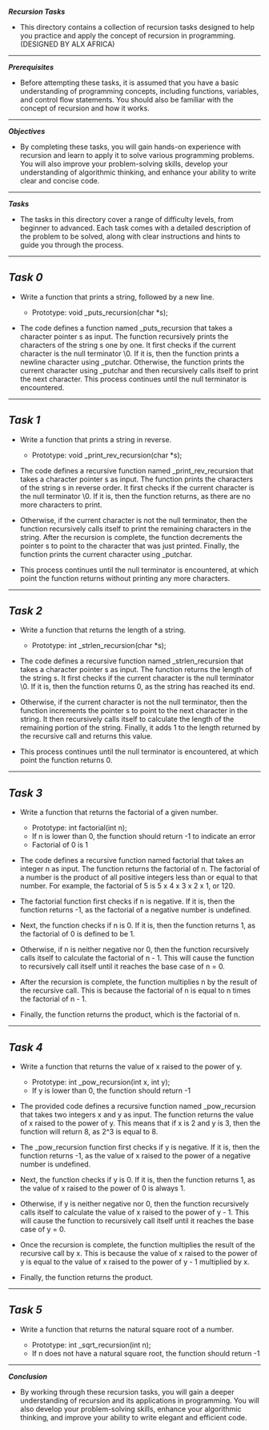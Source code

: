    ***Recursion Tasks***

- This directory contains a collection of recursion tasks designed to help you practice and apply the concept of recursion in programming.(DESIGNED BY ALX AFRICA)
------------------------------------------------------------------------------------------------------------------------------------------------------------------
   ***Prerequisites***

- Before attempting these tasks, it is assumed that you have a basic understanding of programming concepts, including functions, variables, and control flow statements. You should also be familiar with the concept of recursion and how it works.
------------------------------------------------------------------------------------------------------------------------------------------------------------------
   ***Objectives***

- By completing these tasks, you will gain hands-on experience with recursion and learn to apply it to solve various programming problems. You will also improve your problem-solving skills, develop your understanding of algorithmic thinking, and enhance your ability to write clear and concise code.
------------------------------------------------------------------------------------------------------------------------------------------------------------------
   ***Tasks***

- The tasks in this directory cover a range of difficulty levels, from beginner to advanced. Each task comes with a detailed description of the problem to be solved, along with clear instructions and hints to guide you through the process.
------------------------------------------------------------------------------------------------------------------------------------------------------------------
   ***Task 0***
-------------------------
- Write a function that prints a string, followed by a new line.

    - Prototype: void _puts_recursion(char *s);

- The code defines a function named _puts_recursion that takes a character pointer s as input. The function recursively prints the characters of the string s one by one. It first checks if the current character is the null terminator \0. If it is, then the function prints a newline character using _putchar. Otherwise, the function prints the current character using _putchar and then recursively calls itself to print the next character. This process continues until the null terminator is encountered.

------------------------------------------------------------------------------------------------------------------------------------------------------------------
   ***Task 1***
-------------------------
- Write a function that prints a string in reverse.

     - Prototype: void _print_rev_recursion(char *s);

- The code defines a recursive function named _print_rev_recursion that takes a character pointer s as input. The function prints the characters of the string s in reverse order. It first checks if the current character is the null terminator \0. If it is, then the function returns, as there are no more characters to print.

- Otherwise, if the current character is not the null terminator, then the function recursively calls itself to print the remaining characters in the string. After the recursion is complete, the function decrements the pointer s to point to the character that was just printed. Finally, the function prints the current character using _putchar.

- This process continues until the null terminator is encountered, at which point the function returns without printing any more characters.
---------------------------------------------------------------------------------------------------------------------------------------------------------------------
   ***Task 2***
-------------------------

- Write a function that returns the length of a string.

     - Prototype: int _strlen_recursion(char *s);

- The code defines a recursive function named _strlen_recursion that takes a character pointer s as input. The function returns the length of the string s. It first checks if the current character is the null terminator \0. If it is, then the function returns 0, as the string has reached its end.

- Otherwise, if the current character is not the null terminator, then the function increments the pointer s to point to the next character in the string. It then recursively calls itself to calculate the length of the remaining portion of the string. Finally, it adds 1 to the length returned by the recursive call and returns this value.

- This process continues until the null terminator is encountered, at which point the function returns 0.
------------------------------------------------------------------------------------------------------------------------------------------------------------------------
   ***Task 3***
--------------------------

- Write a function that returns the factorial of a given number.

    - Prototype: int factorial(int n);
    - If n is lower than 0, the function should return -1 to indicate an error
    - Factorial of 0 is 1

- The code defines a recursive function named factorial that takes an integer n as input. The function returns the factorial of n. The factorial of a number is the product of all positive integers less than or equal to that number. For example, the factorial of 5 is 5 x 4 x 3 x 2 x 1, or 120.

- The factorial function first checks if n is negative. If it is, then the function returns -1, as the factorial of a negative number is undefined.

- Next, the function checks if n is 0. If it is, then the function returns 1, as the factorial of 0 is defined to be 1.

- Otherwise, if n is neither negative nor 0, then the function recursively calls itself to calculate the factorial of n - 1. This will cause the function to recursively call itself until it reaches the base case of n = 0.

- After the recursion is complete, the function multiplies n by the result of the recursive call. This is because the factorial of n is equal to n times the factorial of n - 1.

- Finally, the function returns the product, which is the factorial of n.
----------------------------------------------------------------------------------------------------------------------------------------------------------------------
   ***Task 4***
---------------------------
- Write a function that returns the value of x raised to the power of y.

     - Prototype: int _pow_recursion(int x, int y);
     - If y is lower than 0, the function should return -1

- The provided code defines a recursive function named _pow_recursion that takes two integers x and y as input. The function returns the value of x raised to the power of y. This means that if x is 2 and y is 3, then the function will return 8, as 2^3 is equal to 8.

- The _pow_recursion function first checks if y is negative. If it is, then the function returns -1, as the value of x raised to the power of a negative number is undefined.

- Next, the function checks if y is 0. If it is, then the function returns 1, as the value of x raised to the power of 0 is always 1.

- Otherwise, if y is neither negative nor 0, then the function recursively calls itself to calculate the value of x raised to the power of y - 1. This will cause the function to recursively call itself until it reaches the base case of y = 0.

- Once the recursion is complete, the function multiplies the result of the recursive call by x. This is because the value of x raised to the power of y is equal to the value of x raised to the power of y - 1 multiplied by x.

- Finally, the function returns the product.
-------------------------------------------------------------------------------------------------------------------------------------------------------------------
   ***Task 5***
------------------------------
- Write a function that returns the natural square root of a number.

    - Prototype: int _sqrt_recursion(int n);
    - If n does not have a natural square root, the function should return -1

-------------------------------------------------------------------------------------------------------------------------------------------------------------------
   ***Conclusion***

- By working through these recursion tasks, you will gain a deeper understanding of recursion and its applications in programming. You will also develop your problem-solving skills, enhance your algorithmic thinking, and improve your ability to write elegant and efficient code.
